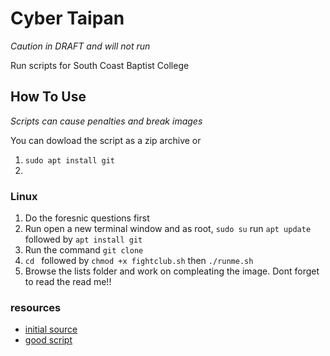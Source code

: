 # Cyber Taipan
_Caution in DRAFT and will not run_

Run scripts for South Coast Baptist College 

## How To Use
*Scripts can cause penalties and break images*

You can dowload the script as a zip archive or 
1. `sudo apt install git`
1.
 

### Linux 
1. Do the foresnic questions first
1. Run open a new terminal window and as root, `sudo su` run `apt update` followed by `apt install git`
1. Run the command `git clone`
1. `cd ` followed by `chmod +x fightclub.sh` then `./runme.sh`
1. Browse the lists folder and work on compleating the image. Dont forget to read the read me!!

### resources
* [initial source](https://github.com/MarKyehus/CyPatriot/blob/master/README.md)
* [good script](https://github.com/BiermanM/CyberPatriot-Scripts/blob/master/UbuntuScript.sh)

